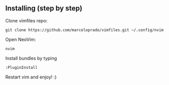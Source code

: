 ## Installing (step by step)

Clone vimfiles repo:

  `git clone https://github.com/marceloprado/vimfiles.git ~/.config/nvim`

Open NeoVim:

  `nvim`

Install bundles by typing

  `:PluginInstall`

Restart vim and enjoy! :)

